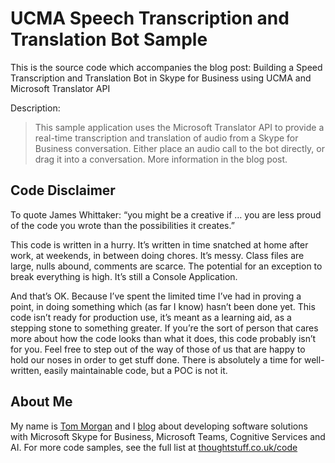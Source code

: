 # UCMA Speech Transcription and Translation Bot Sample

This is the source code which accompanies the blog post: Building a Speed Transcription and Translation Bot in Skype for Business using UCMA and Microsoft Translator API

> 

Description:

> This sample application uses the Microsoft Translator API to provide a real-time transcription and translation of audio from a Skype for Business conversation. Either place an audio call to the bot directly, or drag it into a conversation. More information in the blog post.

## Code Disclaimer

To quote James Whittaker: “you might be a creative if … you are less proud of the code you wrote than the possibilities it creates.”

This code is written in a hurry. It’s written in time snatched at home after work, at weekends, in between doing chores. It’s messy. Class files are large, nulls abound, comments are scarce. The potential for an exception to break everything is high. It’s still a Console Application.

And that’s OK. Because I’ve spent the limited time I’ve had in proving a point, in doing something which (as far I know) hasn’t been done yet. This code isn’t ready for production use, it’s meant as a learning aid, as a stepping stone to something greater. If you’re the sort of person that cares more about how the code looks than what it does, this code probably isn’t for you. Feel free to step out of the way of those of us that are happy to hold our noses in order to get stuff done. There is absolutely a time for well-written, easily maintainable code, but a POC is not it.

## About Me

My name is [Tom Morgan](http://thoughtstuff.co.uk) and I [blog](http://blog.thoughtstuff.co.uk) about developing software solutions with Microsoft Skype for Business, Microsoft Teams, Cognitive Services and AI. For more code samples, see the full list at [thoughtstuff.co.uk/code](http://thoughtstuff.co.uk/code)
